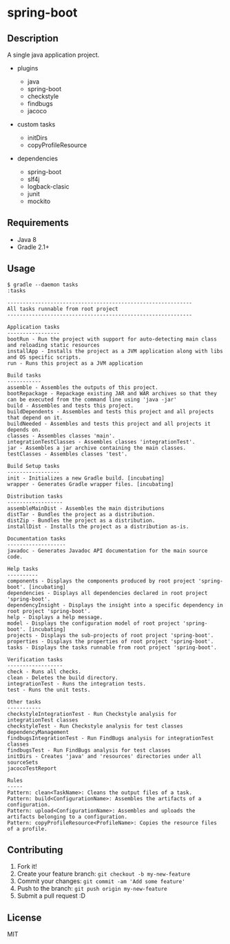 # spring-boot

## Description

A single java application project.

- plugins
  - java
  - spring-boot
  - checkstyle
  - findbugs
  - jacoco

- custom tasks
  - initDirs
  - copyProfileResource<ProfileName>

- dependencies
  - spring-boot
  - slf4j
  - logback-clasic
  - junit
  - mockito

## Requirements

- Java 8
- Gradle 2.1+

## Usage

```
$ gradle --daemon tasks
:tasks

------------------------------------------------------------
All tasks runnable from root project
------------------------------------------------------------

Application tasks
-----------------
bootRun - Run the project with support for auto-detecting main class and reloading static resources
installApp - Installs the project as a JVM application along with libs and OS specific scripts.
run - Runs this project as a JVM application

Build tasks
-----------
assemble - Assembles the outputs of this project.
bootRepackage - Repackage existing JAR and WAR archives so that they can be executed from the command line using 'java -jar'
build - Assembles and tests this project.
buildDependents - Assembles and tests this project and all projects that depend on it.
buildNeeded - Assembles and tests this project and all projects it depends on.
classes - Assembles classes 'main'.
integrationTestClasses - Assembles classes 'integrationTest'.
jar - Assembles a jar archive containing the main classes.
testClasses - Assembles classes 'test'.

Build Setup tasks
-----------------
init - Initializes a new Gradle build. [incubating]
wrapper - Generates Gradle wrapper files. [incubating]

Distribution tasks
------------------
assembleMainDist - Assembles the main distributions
distTar - Bundles the project as a distribution.
distZip - Bundles the project as a distribution.
installDist - Installs the project as a distribution as-is.

Documentation tasks
-------------------
javadoc - Generates Javadoc API documentation for the main source code.

Help tasks
----------
components - Displays the components produced by root project 'spring-boot'. [incubating]
dependencies - Displays all dependencies declared in root project 'spring-boot'.
dependencyInsight - Displays the insight into a specific dependency in root project 'spring-boot'.
help - Displays a help message.
model - Displays the configuration model of root project 'spring-boot'. [incubating]
projects - Displays the sub-projects of root project 'spring-boot'.
properties - Displays the properties of root project 'spring-boot'.
tasks - Displays the tasks runnable from root project 'spring-boot'.

Verification tasks
------------------
check - Runs all checks.
clean - Deletes the build directory.
integrationTest - Runs the integration tests.
test - Runs the unit tests.

Other tasks
-----------
checkstyleIntegrationTest - Run Checkstyle analysis for integrationTest classes
checkstyleTest - Run Checkstyle analysis for test classes
dependencyManagement
findbugsIntegrationTest - Run FindBugs analysis for integrationTest classes
findbugsTest - Run FindBugs analysis for test classes
initDirs - Creates 'java' and 'resources' directories under all sourceSets
jacocoTestReport

Rules
-----
Pattern: clean<TaskName>: Cleans the output files of a task.
Pattern: build<ConfigurationName>: Assembles the artifacts of a configuration.
Pattern: upload<ConfigurationName>: Assembles and uploads the artifacts belonging to a configuration.
Pattern: copyProfileResource<ProfileName>: Copies the resource files of a profile.

```

## Contributing

1. Fork it!
2. Create your feature branch: `git checkout -b my-new-feature`
3. Commit your changes: `git commit -am 'Add some feature'`
4. Push to the branch: `git push origin my-new-feature`
5. Submit a pull request :D

## License

MIT
